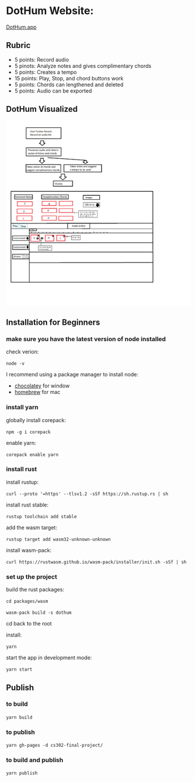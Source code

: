 # DotHum Website:

[DotHum.app](https://dothum.app/)

## Rubric
- 5 points: Record audio
- 5 pinots: Analyze notes and gives complimentary chords
- 5 points: Creates a tempo
- 15 points: Play, Stop, and chord buttons work
- 5 points: Chords can lengthened and deleted
- 5 points: Audio can be exported

## DotHum Visualized

![Idea:](/.humVisulaized.png)

## Installation for Beginners

### make sure you have the latest version of node installed

check verion:

`node -v`

I recommend using a package manager to install node:

- [chocolatey](https://chocolatey.org/) for window
- [homebrew](https://brew.sh/) for mac

### install yarn

globally install corepack:

`npm -g i corepack`

enable yarn:

`corepack enable yarn`

### install rust

install rustup:

`curl --proto '=https' --tlsv1.2 -sSf https://sh.rustup.rs | sh`

install rust stable:

`rustup toolchain add stable`

add the wasm target:

`rustup target add wasm32-unknown-unknown`

install wasm-pack:

`curl https://rustwasm.github.io/wasm-pack/installer/init.sh -sSf | sh`

### set up the project

build the rust packages:

`cd packages/wasm`

`wasm-pack build -s dothum`

cd back to the root

install:

`yarn`

start the app in development mode:

`yarn start`

## Publish

### to build

`yarn build`

### to publish

`yarn gh-pages -d cs302-final-project/`

### to build and publish

`yarn publish`
